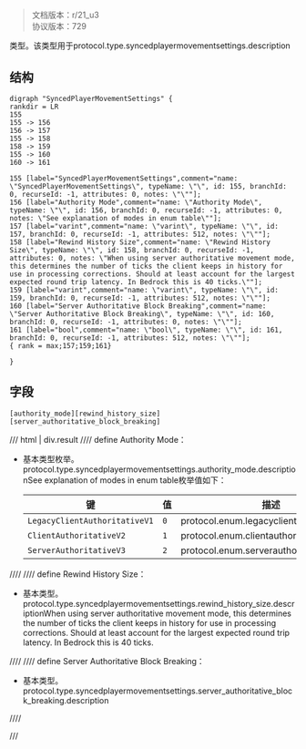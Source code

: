 # <!-- md:samp SyncedPlayerMovementSettings -->

> 文档版本：r/21_u3<br/>协议版本：729

<!-- md:samp SyncedPlayerMovementSettings -->类型。该类型用于protocol.type.syncedplayermovementsettings.description

## 结构

```viz
digraph "SyncedPlayerMovementSettings" {
rankdir = LR
155
155 -> 156
156 -> 157
155 -> 158
158 -> 159
155 -> 160
160 -> 161

155 [label="SyncedPlayerMovementSettings",comment="name: \"SyncedPlayerMovementSettings\", typeName: \"\", id: 155, branchId: 0, recurseId: -1, attributes: 0, notes: \"\""];
156 [label="Authority Mode",comment="name: \"Authority Mode\", typeName: \"\", id: 156, branchId: 0, recurseId: -1, attributes: 0, notes: \"See explanation of modes in enum table\""];
157 [label="varint",comment="name: \"varint\", typeName: \"\", id: 157, branchId: 0, recurseId: -1, attributes: 512, notes: \"\""];
158 [label="Rewind History Size",comment="name: \"Rewind History Size\", typeName: \"\", id: 158, branchId: 0, recurseId: -1, attributes: 0, notes: \"When using server authoritative movement mode, this determines the number of ticks the client keeps in history for use in processing corrections. Should at least account for the largest expected round trip latency. In Bedrock this is 40 ticks.\""];
159 [label="varint",comment="name: \"varint\", typeName: \"\", id: 159, branchId: 0, recurseId: -1, attributes: 512, notes: \"\""];
160 [label="Server Authoritative Block Breaking",comment="name: \"Server Authoritative Block Breaking\", typeName: \"\", id: 160, branchId: 0, recurseId: -1, attributes: 0, notes: \"\""];
161 [label="bool",comment="name: \"bool\", typeName: \"\", id: 161, branchId: 0, recurseId: -1, attributes: 512, notes: \"\""];
{ rank = max;157;159;161}

}

```

## 字段

```title='SyncedPlayerMovementSettings'
[authority_mode][rewind_history_size][server_authoritative_block_breaking]
```

/// html | div.result
//// define
Authority Mode：<!-- md:samp varint -->

- 基本类型枚举。protocol.type.syncedplayermovementsettings.authority_mode.descriptionSee explanation of modes in enum table枚举值如下：

  |键|值|描述|
  |---|---|---|
  |`LegacyClientAuthoritativeV1`|`0`|protocol.enum.legacyclientauthoritativev1|
  |`ClientAuthoritativeV2`|`1`|protocol.enum.clientauthoritativev2|
  |`ServerAuthoritativeV3`|`2`|protocol.enum.serverauthoritativev3|



////
//// define
Rewind History Size：<!-- md:samp varint -->

- 基本类型。protocol.type.syncedplayermovementsettings.rewind_history_size.descriptionWhen using server authoritative movement mode, this determines the number of ticks the client keeps in history for use in processing corrections. Should at least account for the largest expected round trip latency. In Bedrock this is 40 ticks.


////
//// define
Server Authoritative Block Breaking：<!-- md:samp bool -->

- 基本类型。protocol.type.syncedplayermovementsettings.server_authoritative_block_breaking.description


////

///

